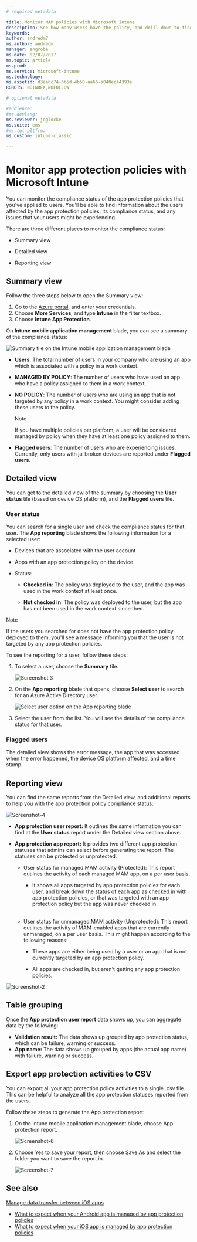 ```yaml
---
# required metadata

title: Monitor MAM policies with Microsoft Intune 
description: See how many users have the policy, and drill down to find more details.
keywords:
author: andredm7
ms.author: andredm
manager: angrobe
ms.date: 02/07/2017
ms.topic: article
ms.prod:
ms.service: microsoft-intune
ms.technology:
ms.assetid: d3aa6c74-6b5d-4b50-aa66-a040ec44393eROBOTS: NOINDEX,NOFOLLOW

# optional metadata

#audience:
#ms.devlang:
ms.reviewer: joglocke
ms.suite: ems
#ms.tgt_pltfrm:
ms.custom: intune-classic

---
```


# Monitor app protection policies with Microsoft Intune
You can monitor the compliance status of the app protection policies that you've applied to users. You'll be able to find information about the users affected by the app protection policies, its compliance status, and any issues that your users might be experiencing.

There are three different places to monitor the compliance status:

-   Summary view

-   Detailed view

-   Reporting view

## Summary view

Follow the three steps below to open the Summary view:

1. Go to the [Azure portal](https://portal.azure.com), and enter your credentials.
2. Choose **More Services**, and type **Intune** in the filter textbox.
3. Choose **Intune App Protection**.

On **Intune mobile application management** blade, you can see a summary of the compliance status:

![Summary tile on the Intune mobile application management blade](../media/mam-azure-portal-user-status-summary.png)

-   **Users**: The total number of users in your company who are using an app which is associated with a policy in a work context.

-   **MANAGED BY POLICY**: The number of users who have used an app who have a policy assigned to them in a work context.

-   **NO POLICY**: The number of users who are using an app that is not targeted by any policy in a work context. You might consider adding these users to the policy.
	> [!NOTE]
	> If you have multiple policies per platform, a user will be considered managed by policy when they have at least one policy assigned to them.

- **Flagged users**: The number of users who are experiencing issues. Currently, only users with jailbroken devices are reported under **Flagged users**.


## Detailed view
You can get to the detailed view of the summary by choosing the **User status** tile (based on device OS platform), and the **Flagged users** tile.

### User status
You can search for a single user and check the compliance status for that user. The **App reporting** blade shows the following information for a selected user:
- Devices that are associated with the user account

- Apps with an app protection policy on the device

- Status:

  - **Checked in**: The policy was deployed to the user, and the app was used in the work context at least once.

  - **Not checked in**: The policy was deployed to the user, but the app has not been used in the work context since then.

>[!NOTE]
> If the users you searched for does not have the app protection policy deployed to them, you'll see a message informing you that the user is not targeted by any app protection policies.

To see the reporting for a user, follow these steps:

1.  To select a user, choose the **Summary** tile.

	![Screenshot 3](../media/MAM-reporting-6.png)

2. On the **App reporting** blade that opens, choose **Select user** to search for an Azure Active Directory user.

    ![Select user option on the App reporting blade](../media/MAM-reporting-2.png)

3. Select the user from the list. You will see the details of the compliance status for that user.

### Flagged users
The detailed view shows the error message, the app that was accessed when the error happened, the device OS platform affected, and a time stamp.

## Reporting view

You can find the same reports from the Detailed view, and additional reports to help you with the app protection policy compliance status:

![Screenshot-4](../media/MAM-reporting-7.png)

-   **App protection user report:** It outlines the same information you can find at the **User status** report under the Detailed view section above.

-   **App protection app report:** It provides two different app protection statuses that admins can select before generating the report. The statuses can be protected or unprotected.

    -   User status for managed MAM activity (Protected): This report outlines the activity of each managed MAM app, on a per user basis.

        -   It shows all apps targeted by app protection policies for each user, and break down the status of each app as checked in with app protection policies, or that was targeted with an app protection policy but the app was never checked in.
<br></br>
    -   User status for unmanaged MAM activity (Unprotected): This report outlines the activity of MAM-enabled apps that are currently unmanaged, on a per user basis. This might happen according to the following reasons:

        -   These apps are either being used by a user or an app that is not currently targeted by an app protection policy.

        -   All apps are checked in, but aren't getting any app protection policies.

![Screenshot-2](../media/MAM-reporting-4.png)

## Table grouping

Once the **App protection user report** data shows up, you can aggregate data by the following:

- **Validation result:** The data shows up grouped by app protection status, which can be failure, warning or success.
- **App name:** The data shows up grouped by apps (the actual app name) with failure, warning or success.

## Export app protection activities to CSV

You can export all your app protection policy activities to a single .csv file. This can be helpful to analyze all the app protection statuses reported from the users.

Follow these steps to generate the App protection report:

1. On the Intune mobile application management blade, choose App protection report.

	![Screenshot-6](../media/app-protection-report-csv-2.png)

2. Choose Yes to save your report, then choose Save As and select the folder you want to save the report in.

	![Screenshot-7](../media/app-protection-report-csv-1.png)

## See also
[Manage data transfer between iOS apps](manage-data-transfer-between-ios-apps-with-microsoft-intune.md)

* [What to expect when your Android app is managed by app protection policies](/intune/end-user-mam-apps-android)
* [What to expect when your iOS app is managed by app protection policies](/intune/end-user-mam-apps-ios)
